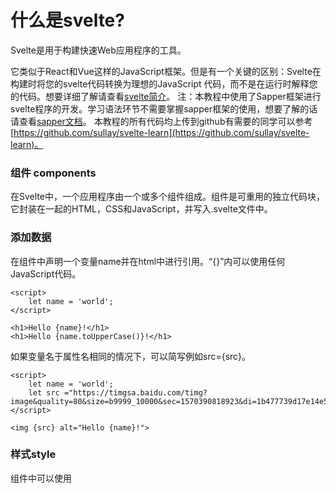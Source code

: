 # 什么是svelte?
Svelte是用于构建快速Web应用程序的工具。

它类似于React和Vue这样的JavaScript框架。但是有一个关键的区别：Svelte在构建时将您的svelte代码转换为理想的JavaScript 代码，而不是在运行时解释您的代码。想要详细了解请查看[svelte简介](https://svelte.dev/blog/svelte-3-rethinking-reactivity)。
注：本教程中使用了Sapper框架进行svelte程序的开发。学习语法环节不需要掌握sapper框架的使用，想要了解的话请查看[sapper文档](https://sapper.svelte.dev/docs/)。
本教程的所有代码均上传到github有需要的同学可以参考 [https://github.com/sullay/svelte-learn](https://github.com/sullay/svelte-learn)。


###  组件 components
在Svelte中，一个应用程序由一个或多个组件组成。组件是可重用的独立代码块，它封装在一起的HTML，CSS和JavaScript，并写入.svelte文件中。

### 添加数据
在组件中声明一个变量name并在html中进行引用。“{}”内可以使用任何JavaScript代码。
```
<script>
	let name = 'world';
</script>

<h1>Hello {name}!</h1>
<h1>Hello {name.toUpperCase()}!</h1>
```
如果变量名于属性名相同的情况下，可以简写例如src={src}。
```
<script>
	let name = 'world';
	let src ="https://timgsa.baidu.com/timg?image&quality=80&size=b9999_10000&sec=1570390818923&di=1b477739d17e14e5d8ee39b19cb40748&imgtype=0&src=http%3A%2F%2Fimg.zcool.cn%2Fcommunity%2F012e3b5954ee3da8012193a387c830.png%401280w_1l_2o_100sh.png"
</script>

<img {src} alt="Hello {name}!">
```
### 样式style
组件中可以使用<style>添加样式并且这些css规则只适用于当前组件。
实现方式是给组件内的所有css选择器都添加一个相同的class选择器并且与其他组件不相同，例如：
```
h1{
 text-align: center;
}

h1.svelte-17zljpa{
 text-align: center;
}
```
同时也给所有的标签添加一个相同的class属性。

```
<style>
h1{
	text-align: center;
}
img{
	width: 100%;
}
</style>

<script>
	let name = 'world';
	let src ="https://timgsa.baidu.com/timg?image&quality=80&size=b9999_10000&sec=1570390818923&di=1b477739d17e14e5d8ee39b19cb40748&imgtype=0&src=http%3A%2F%2Fimg.zcool.cn%2Fcommunity%2F012e3b5954ee3da8012193a387c830.png%401280w_1l_2o_100sh.png"
</script>

<h1>Hello {name}!</h1>
<h1>Hello {name.toUpperCase()}!</h1>
<img {src} alt="Hello {name}!">
```
如果希望css规则能够全局生效可以使用:global关键字。
实现方式是global修饰的选择器不会添加class选择器。
```
<style>
/* 所有h1标签 */
:global(h1){
    color: red;
}
/* main标签内的所有h1标签 */
main :global(h1){
    color: red;
}
</style>
```
### 引入子组件
注意：自定义组件变量名首字母需为大写字母。并且父组件中的样式不会对子组件生效，反之也一样。
``` 
// sullay.svelte
<h1>I am sullay!</h1>

// index.svelte
<script>
	import Sullay from '../components/sullay.svelte'
</script>
<Sullay/>
```
### 原样显示
在Svelte中，您可以使用特殊{@html ...}标签进行原样显示。
```
<style>
.html h1{
	color: chartreuse;
}
</style>

<script>
	let html="<h1>I am sullay!</h1>"
</script>

<div class="html">{@html html}</div>
```
测试发现上面代码中的color: chartreuse;并没有生效。
原因是因为{@html ...}中的标签并没有添加对应此组件的class属性。
修改一下上面的代码，如下：
```
<style>
.html :global(h1){
	color: chartreuse;
}
</style>

<script>
	let html="<h1>I am sullay!</h1>"
</script>

<div class="html">{@html html}</div>
```
阅读本文后相信你对svelte的使用已经有一个简单的认识，后续还会更多svelte教程的内容。部分内容来自于官方教程，有兴趣的可以结合起来一起看。